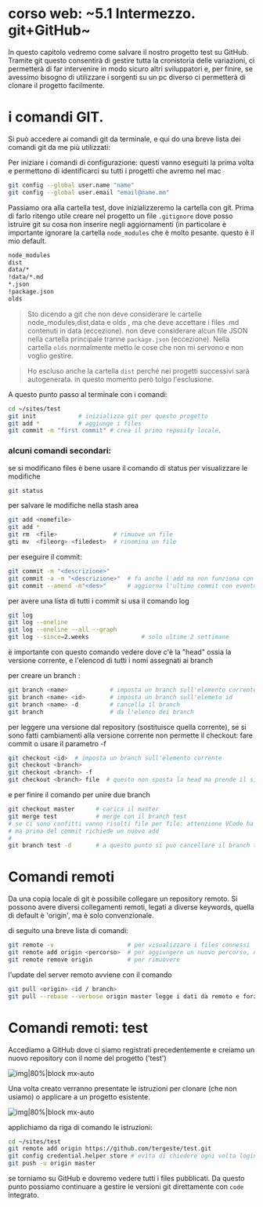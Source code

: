 # corso web: ~5.1 Intermezzo. git+GitHub~

In questo capitolo vedremo come salvare il nostro progetto test su GitHub. Tramite git questo consentirà di gestire tutta la cronistoria delle variazioni, ci permetterà di far intervenire in modo sicuro altri sviluppatori e, per finire, se avessimo bisogno di utilizzare i sorgenti su un pc diverso ci permetterà di clonare il progetto facilmente.

# i comandi GIT. 

Si può accedere ai comandi git da terminale, e qui do una breve lista dei comandi git da me più utilizzati:

Per iniziare i comandi di configurazione: questi vanno eseguiti la prima volta e permettono di identificarci su tutti i progetti che avremo nel mac

```bash
git config --global user.name "name"
git config --global user.email "email@name.mm"
```

Passiamo ora alla cartella test, dove inizializzeremo la cartella con git. Prima di farlo ritengo utile creare nel progetto un file `.gitignore` dove posso istruire git su cosa non inserire negli aggiornamenti (in particolare è importante ignorare la cartella `node_modules` che è molto pesante. questo è il mio default. 

```bash
node_modules
dist
data/*
!data/*.md
*.json
!package.json
olds
```

> Sto dicendo a git che non deve considerare le cartelle node_modules,dist,data e olds , ma che deve accettare i files .md contenuti in data (eccezione). non deve considerare alcun file JSON nella cartella principale tranne `package.json` (eccezione). Nella cartella `olds` normalmente metto le cose che non mi servono e non voglio gestire. 

> Ho escluso anche la cartella `dist` perché nei progetti successivi sarà autogenerata. in questo momento però tolgo l'esclusione.

A questo punto passo al terminale con i comandi:

```bash
cd ~/sites/test
git init            # inizializza git per questo progetto
git add *           # aggiunge i files 
git commit -m "first commit" # crea il primo reposity locale, 
```

### alcuni comandi secondari:

se si modificano files è bene usare il comando di status per visualizzare le modifiche 

```bash
git status
```

per salvare le modifiche nella stash area 

```bash
git add <nomefile>
git add *
git rm  <file>                # rimuove un file
gti mv  <fileorg> <filedest>  # rinomina un file
```

per eseguire il commit:

```bash
git commit -m "<descrizione>"
git commit -a -m "<descrizione>"  # fa anche l'add ma non funziona con nuovi file o cancellati
git commit --amend -m"<des>"      # aggiorna l'ultimo commit con eventuali dimenticanze 
```

per avere una lista di tutti i commit si usa il comando log

```bash
git log 
git log --oneline
git log --oneline --all --graph
git log --since=2.weeks               # solo ultime 2 settimane
```
è importante con questo comando vedere dove c'è la "head" ossia la versione corrente, e l'elencod di tutti i nomi assegnati ai branch

per creare un branch :

```bash
git branch <name>            # imposta un branch sull'elemento corrente
git branch <name> <id>       # imposta un branch sull'elemeto id
git branch <name> -d         # cancella il branch
git branch                   # da l'elenco dei branch
```

per leggere una versione dal repository (sostituisce quella corrente),
se si sono fatti cambiamenti alla versione corrente non permette il checkout: fare commit o usare il parametro -f

```bash
git checkout <id>  # imposta un branch sull'elemento corrente
git checkout <branch>
git checkout <branch> -f
git checkout <branch> file  # questo non sposta la head ma prende il singolo file dal branch/id
```

e per finire il comando per unire due branch

```bash
git checkout master      # carica il master
git merge test           # merge con il branch test
# se ci sono confitti vanno risolti file per file: attenzione VCode ha una gestione automatica
# ma prima del commit richiede un nuovo add
# 
git branch test -d       # a questo punto si può cancellare il branch test
```

# Comandi remoti


Da una copia locale di git è possibile collegare un repository remoto.
Si possono avere diversi collegamenti remoti, legati a diverse keywords, quella di default è 'origin', ma è solo convenzionale. 

di seguito una breve lista di comandi:

```bash
git remote -v                     # per visualizzare i files connessi
git remote add origin <percorso>  # per aggiungere un nuovo percorso, nella forma https://<user>@git.xxx.xx/nome.git
git remote remove origin          # per rimuovere

```
l'update del server remoto avviene con il comando


```bash
git pull <origin> <id / branch>     
git pull --rebase --verbose origin master legge i dati da remoto e forza  

```


# Comandi remoti: test

Accediamo a GitHub dove ci siamo registrati precedentemente e creiamo un nuovo repository con il nome del progetto ('test')

![img|80%|block mx-auto](https://images.croswil.com/public/@my/corso/jpeg/00008.jpeg)

Una volta creato verranno presentate le istruzioni per clonare (che non usiamo) o applicare a un progetto esistente.

![img|80%|block mx-auto](https://images.croswil.com/public/@my/corso/jpeg/00009.jpeg)

applichiamo da riga di comando le istruzioni:

```bash
cd ~/sites/test
git remote add origin https://github.com/tergeste/test.git
git config credential.helper store # evita di chiedere ogni volta login e password
git push -u origin master
```

se torniamo su GitHub  e dovremo vedere tutti i files pubblicati. Da questo punto possiamo continuare a gestire le versioni git direttamente con `code` integrato.


